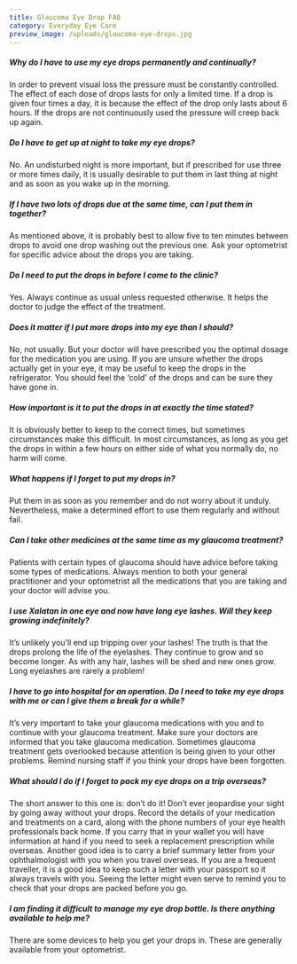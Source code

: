 ```yaml
---
title: Glaucoma Eye Drop FAQ
category: Everyday Eye Care
preview_image: /uploads/glaucoma-eye-drops.jpg
---
```

##### Why do I have to use my eye drops permanently and continually?

In order to prevent visual loss the pressure must be constantly controlled. The effect of each dose of drops lasts for only a limited time. If a drop is given four times a day, it is because the effect of the drop only lasts about 6 hours. If the drops are not continuously used the pressure will creep back up again.

##### Do I have to get up at night to take my eye drops?

No. An undisturbed night is more important, but if prescribed for use three or more times daily, it is usually desirable to put them in last thing at night and as soon as you wake up in the morning.

##### If I have two lots of drops due at the same time, can I put them in together?

As mentioned above, it is probably best to allow five to ten minutes between drops to avoid one drop washing out the previous one. Ask your optometrist for specific advice about the drops you are taking.

##### Do I need to put the drops in before I come to the clinic?

Yes. Always continue as usual unless requested otherwise. It helps the doctor to judge the effect of the treatment.

##### Does it matter if I put more drops into my eye than I should?

No, not usually. But your doctor will have prescribed you the optimal dosage for the medication you are using. If you are unsure whether the drops actually get in your eye, it may be useful to keep the drops in the refrigerator. You should feel the ‘cold’ of the drops and can be sure they have gone in.

##### How important is it to put the drops in at exactly the time stated?

It is obviously better to keep to the correct times, but sometimes circumstances make this difficult. In most circumstances, as long as you get the drops in within a few hours on either side of what you normally do, no harm will come.

##### What happens if I forget to put my drops in?

Put them in as soon as you remember and do not worry about it unduly. Nevertheless, make a determined effort to use them regularly and without fail.

##### Can I take other medicines at the same time as my glaucoma treatment?

Patients with certain types of glaucoma should have advice before taking some types of medications. Always mention to both your general practitioner and your optometrist all the medications that you are taking and your doctor will advise you.

##### I use Xalatan in one eye and now have long eye lashes. Will they keep growing indefinitely?

It’s unlikely you’ll end up tripping over your lashes! The truth is that the drops prolong the life of the eyelashes. They continue to grow and so become longer. As with any hair, lashes will be shed and new ones grow. Long eyelashes are rarely a problem!

##### I have to go into hospital for an operation. Do I need to take my eye drops with me or can I give them a break for a while?

It’s very important to take your glaucoma medications with you and to continue with your glaucoma treatment. Make sure your doctors are informed that you take glaucoma medication. Sometimes glaucoma treatment gets overlooked because attention is being given to your other problems. Remind nursing staff if you think your drops have been forgotten.

##### What should I do if I forget to pack my eye drops on a trip overseas?

The short answer to this one is: don’t do it! Don’t ever jeopardise your sight by going away without your drops. Record the details of your medication and treatments on a card, along with the phone numbers of your eye health professionals back home. If you carry that in your wallet you will have information at hand if you need to seek a replacement prescription while overseas. Another good idea is to carry a brief summary letter from your ophthalmologist with you when you travel overseas. If you are a frequent traveller, it is a good idea to keep such a letter with your passport so it always travels with you. Seeing the letter might even serve to remind you to check that your drops are packed before you go.

##### I am finding it difficult to manage my eye drop bottle. Is there anything available to help me?

There are some devices to help you get your drops in. These are generally available from your optometrist.